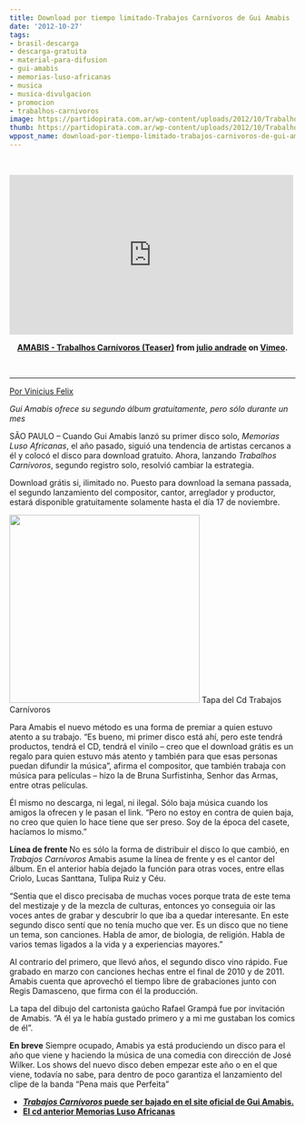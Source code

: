 ```yaml
---
title: Download por tiempo limitado-Trabajos Carnívoros de Gui Amabis
date: '2012-10-27'
tags:
- brasil-descarga
- descarga-gratuita
- material-para-difusion
- gui-amabis
- memorias-luso-africanas
- musica
- musica-divulgacion
- promocion
- trabalhos-carnivoros
image: https://partidopirata.com.ar/wp-content/uploads/2012/10/Trabalhos_Carnivoros_Capa.jpg
thumb: https://partidopirata.com.ar/wp-content/uploads/2012/10/Trabalhos_Carnivoros_Capa-150x150.jpg
wppost_name: download-por-tiempo-limitado-trabajos-carnivoros-de-gui-amabis
---
```


&nbsp;

<iframe src="http://player.vimeo.com/video/47041267?badge=0" frameborder="0" width="500" height="281"></iframe>
<p style="text-align: center;"><strong><a href="http://vimeo.com/47041267">AMABIS - Trabalhos Carnívoros (Teaser)</a> from <a href="http://vimeo.com/user2931106">julio andrade</a> on <a href="http://vimeo.com">Vimeo</a>.</strong></p>
&nbsp;

<hr />

<a title="Download por tempo limitado" href="http://blogs.estadao.com.br/link/download-por-tempo-limitado/" target="_blank">Por Vinicius Felix</a>

<em>Gui Amabis ofrece su segundo álbum gratuitamente, pero sólo durante un mes</em>

SÃO PAULO – Cuando Gui Amabis lanzó su primer disco solo, <em>Memorias Luso Africanas</em>, el año pasado, siguió una tendencia de artistas cercanos a él y colocó el disco para download gratuito. Ahora, lanzando <em>Trabalhos Carnívoros</em>, segundo registro solo, resolvió cambiar la estrategia.

Download grátis si, ilimitado no. Puesto para download la semana passada, el segundo lanzamiento del compositor, cantor, arreglador y productor, estará disponible gratuitamente solamente hasta el día 17 de noviembre.

<a href="https://partidopirata.com.ar/wp-content/uploads/2012/10/Trabalhos_Carnivoros_Capa.jpg"><img class=" wp-image-7087" title="Trabalhos_Carnivoros_Capa" src="https://partidopirata.com.ar/wp-content/uploads/2012/10/Trabalhos_Carnivoros_Capa.jpg" alt="" width="335" height="331" /></a> Tapa del Cd Trabajos Carnívoros


Para Amabis el nuevo método es una forma de premiar a quien estuvo atento a su trabajo. “Es bueno, mi primer disco está ahí, pero este tendrá productos, tendrá el CD, tendrá el vinilo – creo que el download grátis es un regalo para quien estuvo más atento y también para que esas personas puedan difundir la música”, afirma el compositor, que también trabaja con música para películas – hizo la de Bruna Surfistinha, Senhor das Armas, entre otras películas.

Él mismo no descarga, ni legal, ni ilegal. Sólo baja música cuando los amigos la ofrecen y le pasan el link. “Pero no estoy en contra de quien baja, no creo que quien lo hace tiene que ser preso. Soy de la época del casete, hacíamos lo mismo.”

<strong>Línea de frente
</strong>
No es sólo la forma de distribuir el disco lo que cambió, en <em>Trabajos Carnívoros </em>Amabis asume la línea de frente y es el cantor del álbum. En el anterior había dejado la función para otras voces, entre ellas Criolo, Lucas Santtana, Tulipa Ruiz y Céu.

“Sentia que el disco precisaba de muchas voces porque trata de este tema del mestizaje y de la mezcla de culturas, entonces yo conseguia oir las voces antes de grabar y descubrir lo que iba a quedar interesante. En este segundo disco sentí que no tenía mucho que ver. Es un disco que no tiene un tema, son canciones. Habla de amor, de biologia, de religión. Habla de varios temas ligados a la vida y a experiencias mayores.”

Al contrario del primero, que llevó años, el segundo disco vino rápido. Fue grabado en marzo con canciones hechas entre el final de 2010 y de 2011. Amabis cuenta que aprovechó el tiempo libre de grabaciones junto con Regis Damasceno, que firma con él la producción.

La tapa del dibujo del cartonista gaúcho Rafael Grampá fue por invitación de Amabis. “A él ya le había gustado primero y a mi me gustaban los comics de él”.

<strong>En breve</strong>
Siempre ocupado, Amabis ya está produciendo un disco para el año que viene y haciendo la música de una comedia con dirección de José Wilker. Los shows del nuevo disco deben empezar este año o en el que viene, todavía no sabe, para dentro de poco garantiza el lanzamiento del clipe de la banda “Pena mais que Perfeita”
<ul>
	<li><strong><a href="http://www.guiamabis.com/trabajos_carnivoros/" target="_blank"><em>Trabajos Carnívoros</em> puede ser bajado en el site oficial de Gui Amabis.</a></strong></li>
	<li><strong><a href="http://www.hominiscanidae.org/2011/07/gui-amabis-memorias-luso-africanas-2011.html" target="_blank">El cd anterior Memorias Luso Africanas</a></strong></li>
</ul>
